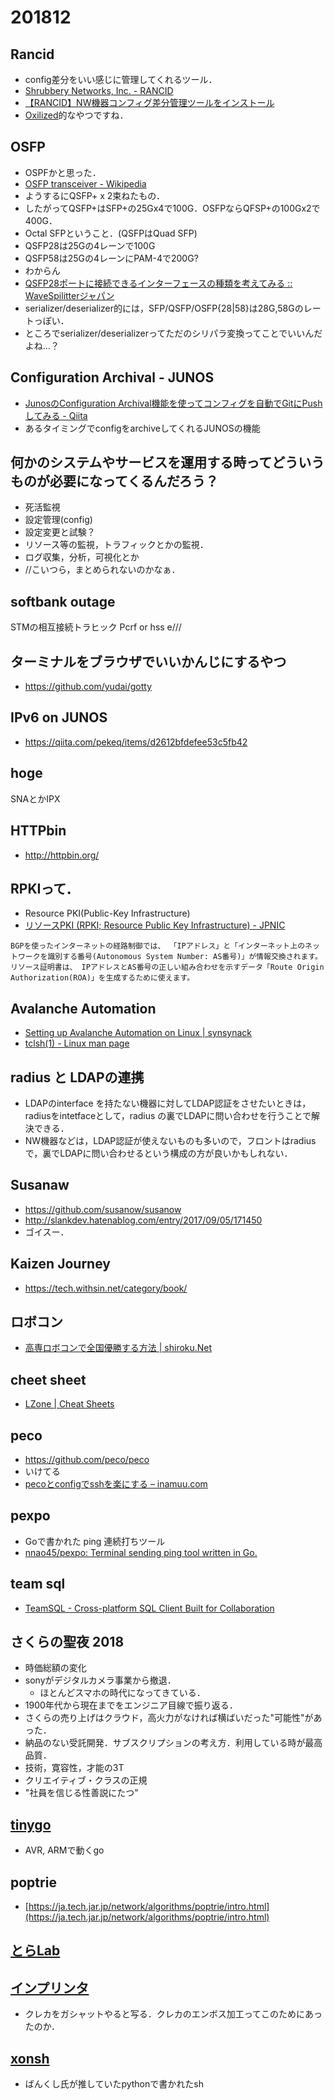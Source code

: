 # 201812

## Rancid
  - config差分をいい感じに管理してくれるツール．
  - [Shrubbery Networks, Inc. - RANCID](http://www.shrubbery.net/rancid/)
  - [【RANCID】NW機器コンフィグ差分管理ツールをインストール](https://genchan.net/it/server/2753/)
  - [Oxilized](https://github.com/ytti/oxidized)的なやつですね．

## OSFP
  - OSPFかと思った．
  - [OSFP transceiver - Wikipedia](https://en.wikipedia.org/wiki/OSFP_transceiver)
  - ようするにQSFP+ x 2束ねたもの．
  - したがってQSFP+はSFP+の25Gx4で100G．OSFPならQFSP+の100Gx2で400G．
  - Octal SFPということ．(QSFPはQuad SFP)
  - QSFP28は25Gの4レーンで100G
  - QSFP58は25Gの4レーンにPAM-4で200G?
  - わからん
  - [QSFP28ポートに接続できるインターフェースの種類を考えてみる :: WaveSpilitterジャパン](https://www.wavesplitter.jp/index.php/191/qsfp28port-valiation)
  - serializer/deserializer的には，SFP/QSFP/OSFP{28|58}は28G,58Gのレートっぽい．
  - ところでserializer/deserializerってただのシリパラ変換ってことでいいんだよね...？

## Configuration Archival - JUNOS
  - [JunosのConfiguration Archival機能を使ってコンフィグを自動でGitにPushしてみる - Qiita](https://qiita.com/kazubu/items/c1b6a656a10a2e489142)
  - あるタイミングでconfigをarchiveしてくれるJUNOSの機能

## 何かのシステムやサービスを運用する時ってどういうものが必要になってくるんだろう？
- 死活監視
- 設定管理(config)
- 設定変更と試験？
- リソース等の監視，トラフィックとかの監視．
- ログ収集，分析，可視化とか
- //こいつら，まとめられないのかなぁ．

## softbank outage
STMの相互接続トラヒック
Pcrf or hss
e///

## ターミナルをブラウザでいいかんじにするやつ
  - https://github.com/yudai/gotty


## IPv6 on JUNOS
  - https://qiita.com/pekeq/items/d2612bfdefee53c5fb42

## hoge
SNAとかIPX

## HTTPbin
- http://httpbin.org/

## RPKIって．
  - Resource PKI(Public-Key Infrastructure)
  - [リソースPKI (RPKI; Resource Public Key Infrastructure) - JPNIC](https://www.nic.ad.jp/ja/rpki/)
  ```
  BGPを使ったインターネットの経路制御では、 「IPアドレス」と「インターネット上のネットワークを識別する番号(Autonomous System Number: AS番号)」が情報交換されます。 リソース証明書は、 IPアドレスとAS番号の正しい組み合わせを示すデータ「Route Origin Authorization(ROA)」を生成するために使えます。
  ```

## Avalanche Automation
- [Setting up Avalanche Automation on Linux | synsynack](https://synsynack.wordpress.com/2014/12/09/setting-up-avalanche-automation-on-linux/)
- [tclsh(1) - Linux man page](https://linux.die.net/man/1/tclsh)

## radius と LDAPの連携
  - LDAPのinterface を持たない機器に対してLDAP認証をさせたいときは，radiusをintetfaceとして，radius の裏でLDAPに問い合わせを行うことで解決できる．
  - NW機器などは，LDAP認証が使えないものも多いので，フロントはradius で，裏でLDAPに問い合わせるという構成の方が良いかもしれない．

## Susanaw
  - https://github.com/susanow/susanow
  - http://slankdev.hatenablog.com/entry/2017/09/05/171450
  - ゴイスー．

## Kaizen Journey
  - https://tech.withsin.net/category/book/

## ロボコン
  - [高専ロボコンで全国優勝する方法 | shiroku.Net](http://shiroku.net/robotics/how_to_win_the_kosen_robocon/)

## cheet sheet
  - [LZone | Cheat Sheets](https://lzone.de/cheat-sheet/)

## peco
  - https://github.com/peco/peco
  - いけてる
  - [pecoとconfigでsshを楽にする – inamuu.com](https://inamuu.com/peco%E3%81%A8config%E3%81%A7ssh%E3%82%92%E6%A5%BD%E3%81%AB%E3%81%99%E3%82%8B/)

## pexpo
  - Goで書かれた ping 連続打ちツール
  - [nnao45/pexpo: Terminal sending ping tool written in Go.](https://github.com/nnao45/pexpo)

## team sql
  - [TeamSQL - Cross-platform SQL Client Built for Collaboration](https://teamsql.io/)

## さくらの聖夜 2018
  - 時価総額の変化
  - sonyがデジタルカメラ事業から撤退．
    - ほとんどスマホの時代になってきている．
  - 1900年代から現在までをエンジニア目線で振り返る．
  - さくらの売り上げはクラウド，高火力がなければ横ばいだった"可能性"があった．
  - 納品のない受託開発．サブスクリプションの考え方．利用している時が最高品質．
  - 技術，寛容性，才能の3T
  - クリエイティブ・クラスの正規
  - "社員を信じる性善説にたつ"

## [tinygo](https://github.com/aykevl/tinygo)
  - AVR, ARMで動くgo

## poptrie
  - [https://ja.tech.jar.jp/network/algorithms/poptrie/intro.html](https://ja.tech.jar.jp/network/algorithms/poptrie/intro.html)

## [とらLab](https://news.toranoana.jp/64239)

## [インプリンタ](https://www.creditcard-staff.com/glossary/imprinter.htm)
  - クレカをガシャットやると写る．クレカのエンボス加工ってこのためにあったのか．

## [xonsh](https://xon.sh/)
  - ばんくし氏が推していたpythonで書かれたsh